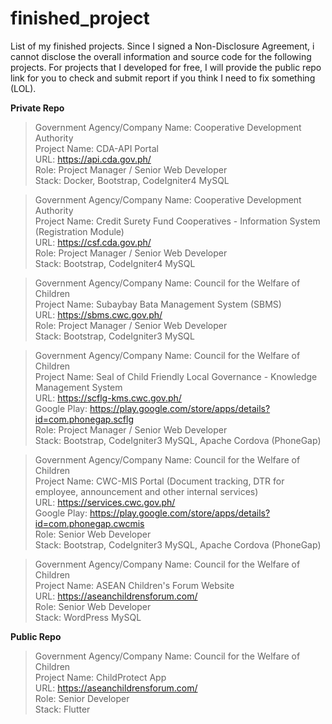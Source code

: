 # finished_project
List of my finished projects. Since I signed a Non-Disclosure Agreement, i cannot disclose the overall information and source code for the following projects. For projects that I developed for free, I will provide the public repo link for you to check and submit report if you think I need to fix something (LOL).

<b> Private Repo </b> <br />

>Government Agency/Company Name: Cooperative Development Authority <br />
Project Name: CDA-API Portal <br />
URL: https://api.cda.gov.ph/ <br /> 
Role: Project Manager / Senior Web Developer <br />
Stack: Docker, Bootstrap, CodeIgniter4 MySQL <br />

>Government Agency/Company Name: Cooperative Development Authority <br />
Project Name: Credit Surety Fund Cooperatives - Information System (Registration Module) <br />
URL: https://csf.cda.gov.ph/ <br /> 
Role: Project Manager / Senior Web Developer <br />
Stack: Bootstrap, CodeIgniter4 MySQL <br />

>Government Agency/Company Name: Council for the Welfare of Children <br />
Project Name: Subaybay Bata Management System (SBMS) <br />
URL: https://sbms.cwc.gov.ph/ <br /> 
Role: Project Manager / Senior Web Developer <br />
Stack: Bootstrap, CodeIgniter3 MySQL <br />
 

>Government Agency/Company Name: Council for the Welfare of Children <br />
Project Name: Seal of Child Friendly Local Governance - Knowledge Management System <br />
URL: https://scflg-kms.cwc.gov.ph/ <br />
Google Play: https://play.google.com/store/apps/details?id=com.phonegap.scflg <br />
Role: Project Manager / Senior Web Developer <br />
Stack: Bootstrap, CodeIgniter3 MySQL, Apache Cordova (PhoneGap) <br />


>Government Agency/Company Name: Council for the Welfare of Children <br />
Project Name: CWC-MIS Portal (Document tracking, DTR for employee, announcement and other internal services) <br />
URL: https://services.cwc.gov.ph/ <br /> Google Play: https://play.google.com/store/apps/details?id=com.phonegap.cwcmis <br /> Role: Senior Web Developer <br /> Stack: Bootstrap, CodeIgniter3 MySQL, Apache Cordova (PhoneGap) <br />

>Government Agency/Company Name: Council for the Welfare of Children <br />
Project Name: ASEAN Children's Forum Website <br />
URL: https://aseanchildrensforum.com/ <br /> 
Role: Senior Web Developer <br />
Stack: WordPress MySQL <br />


<b> Public Repo </b> <br />

>Government Agency/Company Name: Council for the Welfare of Children <br />
Project Name: ChildProtect App <br />
URL: https://aseanchildrensforum.com/ <br /> 
Role: Senior Developer <br />
Stack: Flutter <br />



